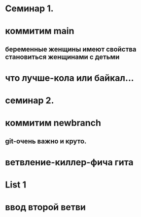 # Семинар 1.
# коммитим main
## беременные женщины имеют свойства становиться женщинами с детьми
# что лучше-кола или байкал...
# семинар 2.
# коммитим newbranch
## git-очень важно и круто.
# ветвление-киллер-фича гита
# List 1
# ввод второй ветви